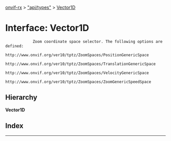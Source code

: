 [onvif-rx](../README.md) > ["api/types"](../modules/_api_types_.md) > [Vector1D](../interfaces/_api_types_.vector1d.md)

# Interface: Vector1D

```
            Zoom coordinate space selector. The following options are defined:
                     http://www.onvif.org/ver10/tptz/ZoomSpaces/PositionGenericSpace
                     http://www.onvif.org/ver10/tptz/ZoomSpaces/TranslationGenericSpace
                     http://www.onvif.org/ver10/tptz/ZoomSpaces/VelocityGenericSpace
                     http://www.onvif.org/ver10/tptz/ZoomSpaces/ZoomGenericSpeedSpace
```

## Hierarchy

**Vector1D**

## Index

---

